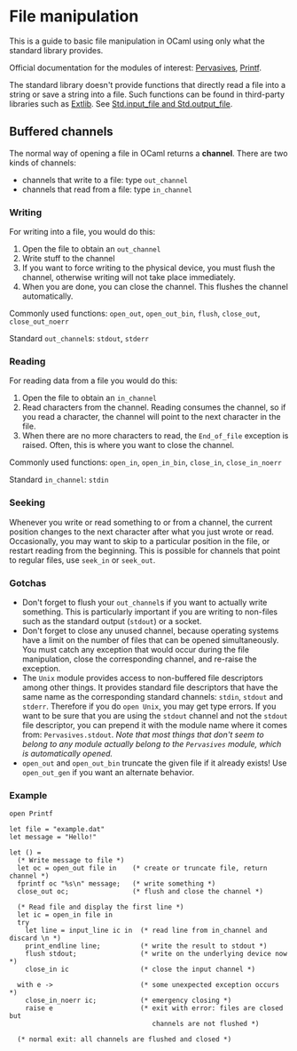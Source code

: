 <!-- ((! set title File Manipulation !)) -->

# File manipulation
This is a guide to basic file manipulation in OCaml using only what the
standard library provides.

Official documentation for the modules of interest:
[Pervasives](http://caml.inria.fr/pub/docs/manual-ocaml/libref/Pervasives.html "http://caml.inria.fr/pub/docs/manual-ocaml/libref/Pervasives.html"),
[Printf](http://caml.inria.fr/pub/docs/manual-ocaml/libref/Printf.html "http://caml.inria.fr/pub/docs/manual-ocaml/libref/Printf.html").

The standard library doesn't provide functions that directly read a file
into a string or save a string into a file. Such functions can be found
in third-party libraries such as
[Extlib](http://ocaml-lib.sourceforge.net/ "http://ocaml-lib.sourceforge.net/").
See [Std.input_file and
Std.output_file](http://ocaml-lib.sourceforge.net/doc/Std.html "http://ocaml-lib.sourceforge.net/doc/Std.html").

## Buffered channels
The normal way of opening a file in OCaml returns a **channel**. There
are two kinds of channels:

* channels that write to a file: type `out_channel`
* channels that read from a file: type `in_channel`

###  Writing
For writing into a file, you would do this:

1. Open the file to obtain an `out_channel`
1. Write stuff to the channel
1. If you want to force writing to the physical device, you must flush
 the channel, otherwise writing will not take place immediately.
1. When you are done, you can close the channel. This flushes the
 channel automatically.

Commonly used functions: `open_out`, `open_out_bin`, `flush`,
`close_out`, `close_out_noerr`

Standard `out_channel`s: `stdout`, `stderr`

###  Reading
For reading data from a file you would do this:

1. Open the file to obtain an `in_channel`
1. Read characters from the channel. Reading consumes the channel, so
 if you read a character, the channel will point to the next
 character in the file.
1. When there are no more characters to read, the `End_of_file`
 exception is raised. Often, this is where you want to close the
 channel.

Commonly used functions: `open_in`, `open_in_bin`, `close_in`,
`close_in_noerr`

Standard `in_channel`: `stdin`

###  Seeking
Whenever you write or read something to or from a channel, the current
position changes to the next character after what you just wrote or
read. Occasionally, you may want to skip to a particular position in the
file, or restart reading from the beginning. This is possible for
channels that point to regular files, use `seek_in` or `seek_out`.

###  Gotchas
* Don't forget to flush your `out_channel`s if you want to actually
 write something. This is particularly important if you are writing
 to non-files such as the standard output (`stdout`) or a socket.
* Don't forget to close any unused channel, because operating systems
 have a limit on the number of files that can be opened
 simultaneously. You must catch any exception that would occur during
 the file manipulation, close the corresponding channel, and re-raise
 the exception.
* The `Unix` module provides access to non-buffered file descriptors
 among other things. It provides standard file descriptors that have
 the same name as the corresponding standard channels: `stdin`,
 `stdout` and `stderr`. Therefore if you do `open Unix`, you may get
 type errors. If you want to be sure that you are using the `stdout`
 channel and not the `stdout` file descriptor, you can prepend it
 with the module name where it comes from: `Pervasives.stdout`. *Note
 that most things that don't seem to belong to any module actually
 belong to the `Pervasives` module, which is automatically opened.*
* `open_out` and `open_out_bin` truncate the given file if it already
 exists! Use `open_out_gen` if you want an alternate behavior.

###  Example
```tryocaml
open Printf

let file = "example.dat"
let message = "Hello!"

let () =
  (* Write message to file *)
  let oc = open_out file in    (* create or truncate file, return channel *)
  fprintf oc "%s\n" message;   (* write something *)   
  close_out oc;                (* flush and close the channel *)

  (* Read file and display the first line *)
  let ic = open_in file in
  try 
    let line = input_line ic in  (* read line from in_channel and discard \n *)
    print_endline line;          (* write the result to stdout *)
    flush stdout;                (* write on the underlying device now *)
    close_in ic                  (* close the input channel *) 

  with e ->                      (* some unexpected exception occurs *)
    close_in_noerr ic;           (* emergency closing *)
    raise e                      (* exit with error: files are closed but
                                    channels are not flushed *)

  (* normal exit: all channels are flushed and closed *)

```
